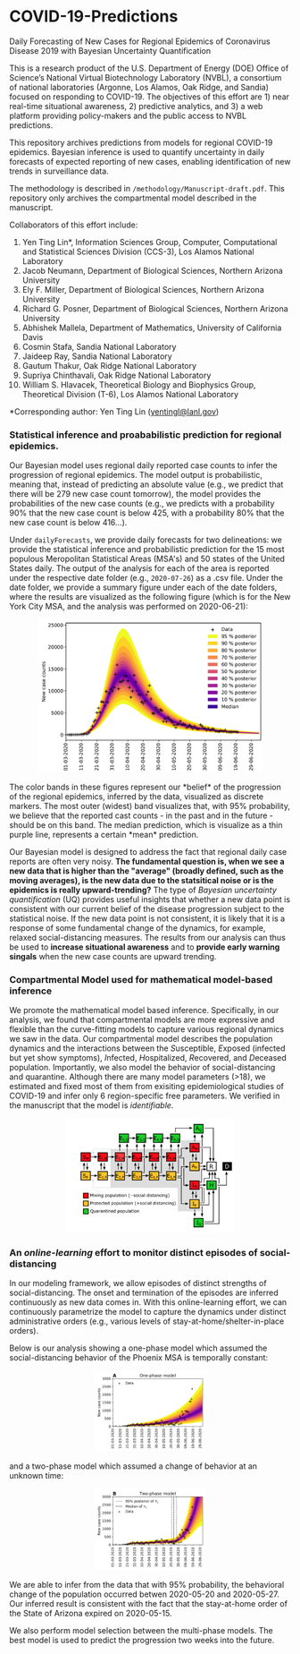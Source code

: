 # COVID-19-Predictions
Daily Forecasting of New Cases for Regional Epidemics of Coronavirus Disease 2019 with Bayesian Uncertainty Quantification

This is a research product of the U.S. Department of Energy (DOE) Office of Science’s National Virtual Biotechnology Laboratory (NVBL), a consortium of national laboratories (Argonne, Los Alamos, Oak Ridge, and Sandia) focused on responding to COVID-19. The objectives of this effort are 1) near real-time situational awareness, 2) predictive analytics, and 3) a web platform providing policy-makers and the public access to NVBL predictions.

This repository archives predictions from models for regional COVID-19 epidemics. Bayesian inference is used to quantify uncertainty in daily forecasts of expected reporting of new cases, enabling identification of new trends in surveillance data.

The methodology is described in ```/methodology/Manuscript-draft.pdf```. This repository only archives the compartmental model described in the manuscript.

Collaborators of this effort include:
1. Yen Ting Lin*, Information Sciences Group, Computer, Computational and Statistical Sciences Division (CCS-3), Los Alamos National Laboratory
2. Jacob Neumann, Department of Biological Sciences, Northern Arizona University
3. Ely F. Miller, Department of Biological Sciences, Northern Arizona University
4. Richard G. Posner, Department of Biological Sciences, Northern Arizona University
5. Abhishek Mallela, Department of Mathematics, University of California Davis
6. Cosmin Stafa, Sandia National Laboratory
7. Jaideep Ray, Sandia National Laboratory
8. Gautum Thakur, Oak Ridge National Laboratory
9. Supriya Chinthavali, Oak Ridge National Laboratory
10. William S. Hlavacek, Theoretical Biology and Biophysics Group, Theoretical Division (T-6), Los Alamos National Laboratory<br>

*Corresponding author: Yen Ting Lin (yentingl@lanl.gov)

### Statistical inference and proababilistic prediction for regional epidemics.
Our Bayesian model uses regional daily reported case counts to infer the progression of regional epidemics. The model output is probabilistic, meaning that, instead of predicting an absolute value (e.g., we predict that there will be 279 new case count tomorrow), the model provides the probabilities of the new case counts (e.g., we predicts with a probability 90% that the new case count is below 425, with a probability 80% that the new case count is below 416...). 

Under ```dailyForecasts```, we provide daily forecasts for two delineations: we provide the statistical inference and probabilistic prediction for the 15 most populous Meropolitan Statistical Areas (MSA's) and 50 states of the United States daily. The output of the analysis for each of the area is reported under the respective date folder (e.g., ```2020-07-26```) as a .csv file. Under the date folder, we provide a summary figure under each of the date folders, where the results are visualized as the following figure (which is for the New York City MSA, and the analysis was performed on 2020-06-21):
<p align="center">
<img src='https://github.com/lanl/COVID-19-Predictions/blob/master/figs/UQBand-mechanistic.png' width='80%'>
</p>
The color bands in these figures represent our *belief* of the progression of the regional epidemics, inferred by the data, visualized as discrete markers. The most outer (widest) band visualizes that, with 95% probability, we believe that the reported cast counts - in the past and in the future - should be on this band. The median prediction, which is visualize as a thin purple line, represents a certain *mean* prediction.

Our Bayesian model is designed to address the fact that regional daily case reports are often very noisy. **The fundamental question is, when we see a new data that is higher than the "average" (broadly defined, such as the moving averages), is the new data due to the statsitical noise or is the epidemics is really upward-trending?** The type of *Bayesian uncertainty quantification* (UQ) provides useful insights that whether a new data point is consistent with our current belief of the disease progression subject to the statistical noise. If the new data point is not consistent, it is likely that it is a response of some fundamental change of the dynamics, for example, relaxed social-distancing measures. The results from our analysis can thus be used to **increase situational awareness** and to **provide early warning singals** when the new case counts are upward trending. 

### Compartmental Model used for mathematical model-based inference

We promote the mathematical model based inference. Specifically, in our analysis, we found that compartmental models are more expressive and flexible than the curve-fitting models to capture various regional dynamics we saw in the data. Our compartmental model describes the population dynamics and the interactions between the *S*usceptible, *E*xposed (infected but yet show symptoms), *I*nfected, *H*ospitalized, *R*ecovered, and *D*eceased population. Importantly, we also model the behavior of social-distancing and quarantine. Although there are many model parameters (>18), we estimated and fixed most of them from exisiting epidemiological studies of COVID-19 and infer only 6 region-specific free parameters. We verified in the manuscript that the model is *identifiable*.
<p align="center">
<img src='https://github.com/lanl/COVID-19-Predictions/blob/master/figs/compartmentalModel.png' width='60%'>
</p>

### An *online-learning* effort to monitor distinct episodes of social-distancing 

In our modeling framework, we allow episodes of distinct strengths of social-distancing. The onset and termination of the episodes are inferred continuously as new data comes in. With this online-learning effort, we can continuously parametrize the model to capture the dynamics under distinct administrative orders (e.g., various levels of stay-at-home/shelter-in-place orders). <br>

Below is our analysis showing a one-phase model which assumed the social-distancing behavior of the Phoenix MSA is temporally constant: <br>
<p align="center">
<img src='https://github.com/lanl/COVID-19-Predictions/blob/master/figs/Figure 10A.png' width='40%'>
</p>
and a two-phase model which assumed a change of behavior at an unknown time:<br>
<p align="center">
<img src='https://github.com/lanl/COVID-19-Predictions/blob/master/figs/Figure 10B.png' width='40%'>
</p>
We are able to infer from the data that with 95% probability, the behavioral change of the population occurred betwen 2020-05-20 and 2020-05-27. Our inferred result is consistent with the fact that the stay-at-home order of the State of Arizona expired on 2020-05-15.

We also perform model selection between the multi-phase models. The best model is used to predict the progression two weeks into the future.
